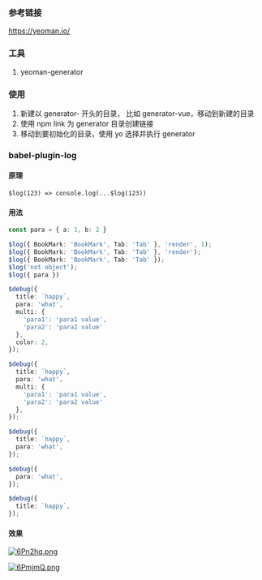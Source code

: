 ### 参考链接

https://yeoman.io/

###  

### 工具

1. yeoman-generator

   

### 使用

1. 新建以 generator- 开头的目录， 比如 generator-vue，移动到新建的目录
2. 使用 npm link 为 generator 目录创建链接
3. 移动到要初始化的目录，使用 yo 选择并执行 generator



### babel-plugin-log

#### 原理

`$log(123) => console.log(...$log(123))`

#### 用法

```typescript
const para = { a: 1, b: 2 }

$log({ BookMark: 'BookMark', Tab: 'Tab' }, 'render', 1);
$log({ BookMark: 'BookMark', Tab: 'Tab' }, 'render');
$log({ BookMark: 'BookMark', Tab: 'Tab' });
$log('not object');
$log({ para })

$debug({
  title: `happy`,
  para: 'what',
  multi: {
    'para1': 'para1 value',
    'para2': 'para2 value'
  },
  color: 2,
});

$debug({
  title: `happy`,
  para: 'what',
  multi: {
    'para1': 'para1 value',
    'para2': 'para2 value'
  },
});

$debug({
  title: `happy`,
  para: 'what',
});

$debug({
  para: 'what',
});

$debug({
  title: `happy`,
});
```

#### 效果

[![6Pn2hq.png](https://s3.ax1x.com/2021/03/01/6Pn2hq.png)](https://imgtu.com/i/6Pn2hq)

[![6PmjmQ.png](https://s3.ax1x.com/2021/03/01/6PmjmQ.png)](https://imgtu.com/i/6PmjmQ)

